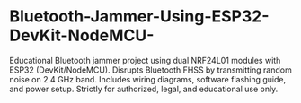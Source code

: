# Bluetooth-Jammer-Using-ESP32-DevKit-NodeMCU-
Educational Bluetooth jammer project using dual NRF24L01 modules with ESP32 (DevKit/NodeMCU). Disrupts Bluetooth FHSS by transmitting random noise on 2.4 GHz band. Includes wiring diagrams, software flashing guide, and power setup. Strictly for authorized, legal, and educational use only.

